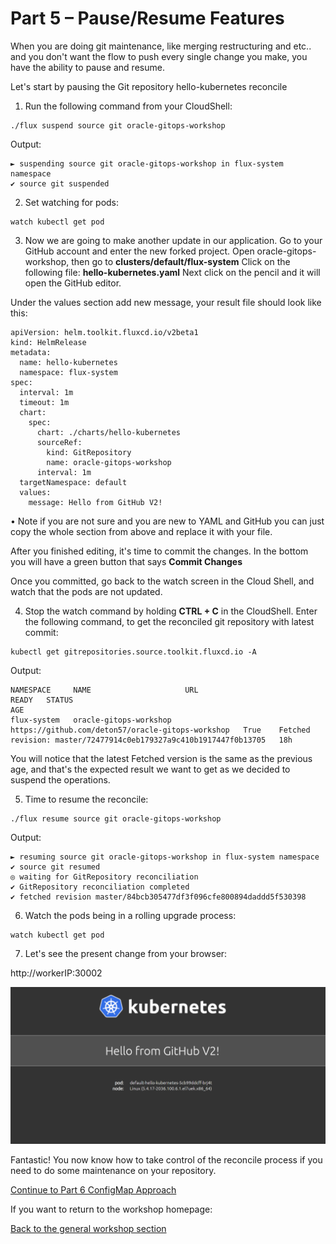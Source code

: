 # Part 5 – Pause/Resume Features #

When you are doing git maintenance, 
like merging restructuring and etc.. 
and you don't want the flow to push every single change you make, 
you have the ability to pause and resume.

Let's start by pausing the Git repository hello-kubernetes reconcile

1.	Run the following command from your CloudShell: 
```
./flux suspend source git oracle-gitops-workshop
```

Output: 
```
► suspending source git oracle-gitops-workshop in flux-system namespace
✔ source git suspended
```
2.	Set watching for pods:

```
watch kubectl get pod
```

3.	Now we are going to make another update in our application. 
Go to your GitHub account and enter the new forked project.
Open oracle-gitops-workshop, then go to **clusters/default/flux-system**
Click on the following file: **hello-kubernetes.yaml**
Next click on the pencil and it will open the GitHub editor. 
 
Under the values section add new message, your result file should look like this:

```
apiVersion: helm.toolkit.fluxcd.io/v2beta1
kind: HelmRelease
metadata:
  name: hello-kubernetes
  namespace: flux-system
spec:
  interval: 1m
  timeout: 1m
  chart:
    spec:
      chart: ./charts/hello-kubernetes
      sourceRef:
        kind: GitRepository
        name: oracle-gitops-workshop
      interval: 1m
  targetNamespace: default
  values:
    message: Hello from GitHub V2!
```

•	Note if you are not sure and you are new to YAML and GitHub you can just copy the whole section from above and replace it with your file. 

 After you finished editing, it's time to commit the changes.
 In the bottom you will have a green button that says **Commit Changes**

Once you committed, go back to the watch screen in the Cloud Shell, and watch that the pods are not updated.  

4.	Stop the watch command by holding **CTRL + C** in the CloudShell.
Enter the following command, to get the reconciled git repository with latest commit:
```  
kubectl get gitrepositories.source.toolkit.fluxcd.io -A
```

Output:
```
NAMESPACE     NAME                     URL                                                 READY   STATUS                                                              AGE
flux-system   oracle-gitops-workshop   https://github.com/deton57/oracle-gitops-workshop   True    Fetched revision: master/72477914c0eb179327a9c410b1917447f0b13705   18h
```

You will notice that the latest Fetched version is the same as the previous age, 
and that's the expected result we want to get as we decided to suspend the operations. 


5.	Time to resume the reconcile:
```
./flux resume source git oracle-gitops-workshop
```

Output:
```
► resuming source git oracle-gitops-workshop in flux-system namespace
✔ source git resumed
◎ waiting for GitRepository reconciliation
✔ GitRepository reconciliation completed
✔ fetched revision master/84bcb305477df3f096cfe800894daddd5f530398
```

6.	Watch the pods being in a rolling upgrade process: 
```
watch kubectl get pod
```

7.	Let's see the present change from your browser:

http://workerIP:30002

![image](pics/app-2.PNG)

Fantastic! You now know how to take control of the reconcile process if you need to do some maintenance on your repository.


[Continue to Part 6 ConfigMap Approach](part6.md) 

If you want to return to the workshop homepage:

[Back to the general workshop section](README.md)
